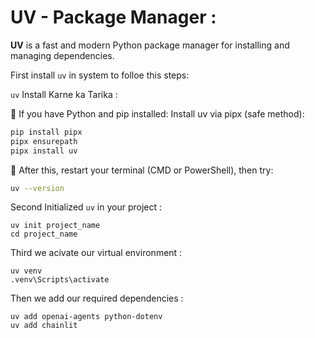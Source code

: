 
# UV - Package  Manager : 

**UV** is a fast and modern Python package manager for installing and managing dependencies.

First install ``uv`` in system to folloe this steps:

``uv`` Install Karne ka Tarika :

🔹 If you have Python and pip installed:
Install uv via pipx (safe method):

```bash
pip install pipx
pipx ensurepath
pipx install uv
```

🔸 After this, restart your terminal (CMD or PowerShell), then try:

```bash
uv --version
```

Second Initialized ``uv`` in your project : 

```
uv init project_name
cd project_name
```

Third we acivate our virtual environment : 

```
uv venv
.venv\Scripts\activate
```

Then we add our required dependencies : 

```
uv add openai-agents python-dotenv
uv add chainlit
```



